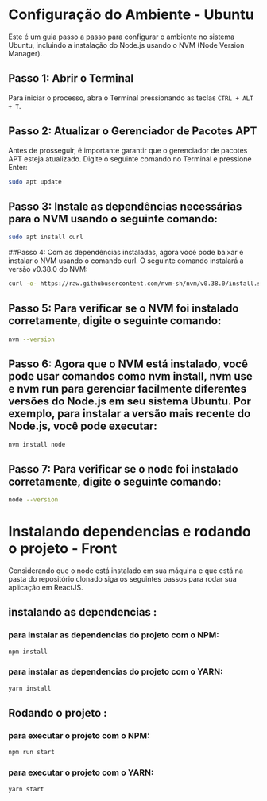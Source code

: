 # Configuração do Ambiente - Ubuntu

Este é um guia passo a passo para configurar o ambiente no sistema Ubuntu, incluindo a instalação do Node.js usando o NVM (Node Version Manager).

## Passo 1: Abrir o Terminal
Para iniciar o processo, abra o Terminal pressionando as teclas `CTRL + ALT + T`.

## Passo 2: Atualizar o Gerenciador de Pacotes APT
Antes de prosseguir, é importante garantir que o gerenciador de pacotes APT esteja atualizado. Digite o seguinte comando no Terminal e pressione Enter:

```bash
sudo apt update
```
## Passo 3: Instale as dependências necessárias para o NVM usando o seguinte comando:

```bash
sudo apt install curl
```
##Passo 4: Com as dependências instaladas, agora você pode baixar e instalar o NVM usando o comando curl. O seguinte comando instalará a versão v0.38.0 do NVM:
  ```bash
curl -o- https://raw.githubusercontent.com/nvm-sh/nvm/v0.38.0/install.sh | bash
```

## Passo 5: Para verificar se o NVM foi instalado corretamente, digite o seguinte comando:
  ```bash
nvm --version
```
## Passo 6: Agora que o NVM está instalado, você pode usar comandos como nvm install, nvm use e nvm run para gerenciar facilmente diferentes versões do Node.js em seu sistema Ubuntu. Por exemplo, para instalar a versão mais recente do Node.js, você pode executar:

  ```bash
nvm install node
```
## Passo 7: Para verificar se o node foi instalado corretamente, digite o seguinte comando:

  ```bash
node --version
```

# Instalando dependencias e rodando o projeto - Front

Considerando que o node está instalado em sua máquina e que está na pasta do repositório clonado siga os seguintes passos para rodar sua aplicação em ReactJS.

## instalando as dependencias :
### para instalar as dependencias do projeto com o NPM:
  ```bash
npm install
```
### para instalar as dependencias do projeto com o YARN:
  ```bash
yarn install
```

## Rodando o projeto :
### para executar o projeto com o NPM:
  ```bash
npm run start
```
### para executar o projeto com o YARN:
  ```bash
yarn start
```
